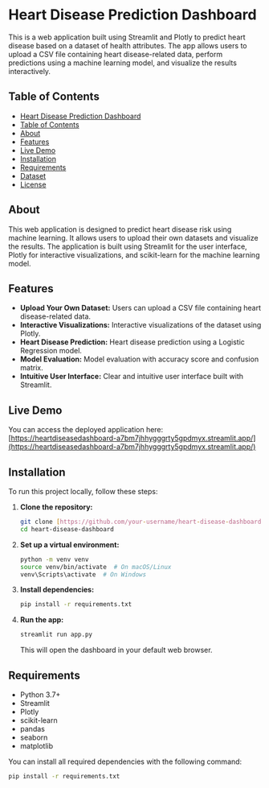 # Heart Disease Prediction Dashboard

This is a web application built using Streamlit and Plotly to predict heart disease based on a dataset of health attributes. The app allows users to upload a CSV file containing heart disease-related data, perform predictions using a machine learning model, and visualize the results interactively.

## Table of Contents

-   [Heart Disease Prediction Dashboard](#heart-disease-prediction-dashboard)
-   [Table of Contents](#table-of-contents)
-   [About](#about)
-   [Features](#features)
-   [Live Demo](#live-demo)
-   [Installation](#installation)
-   [Requirements](#requirements)
-   [Dataset](#dataset)
-   [License](#license)

## About

This web application is designed to predict heart disease risk using machine learning. It allows users to upload their own datasets and visualize the results. The application is built using Streamlit for the user interface, Plotly for interactive visualizations, and scikit-learn for the machine learning model.

## Features

-   **Upload Your Own Dataset:** Users can upload a CSV file containing heart disease-related data.
-   **Interactive Visualizations:** Interactive visualizations of the dataset using Plotly.
-   **Heart Disease Prediction:** Heart disease prediction using a Logistic Regression model.
-   **Model Evaluation:** Model evaluation with accuracy score and confusion matrix.
-   **Intuitive User Interface:** Clear and intuitive user interface built with Streamlit.

## Live Demo

You can access the deployed application here: [https://heartdiseasedashboard-a7bm7jhhygggrty5gpdmyx.streamlit.app/](https://heartdiseasedashboard-a7bm7jhhygggrty5gpdmyx.streamlit.app/)

## Installation

To run this project locally, follow these steps:

1.  **Clone the repository:**

    ```bash
    git clone [https://github.com/your-username/heart-disease-dashboard.git](https://github.com/your-username/heart-disease-dashboard.git)
    cd heart-disease-dashboard
    ```

2.  **Set up a virtual environment:**

    ```bash
    python -m venv venv
    source venv/bin/activate  # On macOS/Linux
    venv\Scripts\activate  # On Windows
    ```

3.  **Install dependencies:**

    ```bash
    pip install -r requirements.txt
    ```

4.  **Run the app:**

    ```bash
    streamlit run app.py
    ```

    This will open the dashboard in your default web browser.

## Requirements

-   Python 3.7+
-   Streamlit
-   Plotly
-   scikit-learn
-   pandas
-   seaborn
-   matplotlib

You can install all required dependencies with the following command:

```bash
pip install -r requirements.txt